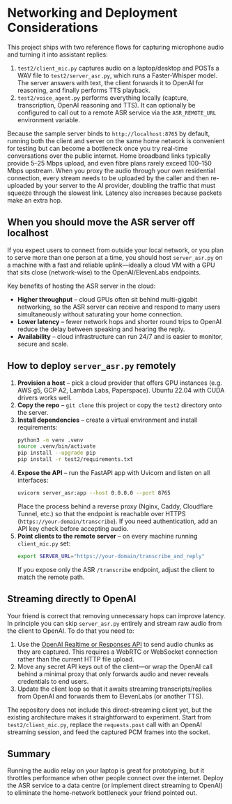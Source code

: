 # Networking and Deployment Considerations

This project ships with two reference flows for capturing microphone audio and turning it into
assistant replies:

1. `test2/client_mic.py` captures audio on a laptop/desktop and POSTs a WAV file to
   `test2/server_asr.py`, which runs a Faster-Whisper model. The server answers with text, the
   client forwards it to OpenAI for reasoning, and finally performs TTS playback.
2. `test2/voice_agent.py` performs everything locally (capture, transcription, OpenAI reasoning and
   TTS). It can optionally be configured to call out to a remote ASR service via the
   `ASR_REMOTE_URL` environment variable.

Because the sample server binds to `http://localhost:8765` by default, running both the client and
server on the same home network is convenient for testing but can become a bottleneck once you try
real-time conversations over the public internet. Home broadband links typically provide
5–25 Mbps upload, and even fibre plans rarely exceed 100–150 Mbps upstream. When you proxy the audio
through your own residential connection, every stream needs to be uploaded by the caller and then
re-uploaded by your server to the AI provider, doubling the traffic that must squeeze through the
slowest link. Latency also increases because packets make an extra hop.

## When you should move the ASR server off localhost

If you expect users to connect from outside your local network, or you plan to serve more than one
person at a time, you should host `server_asr.py` on a machine with a fast and reliable uplink—ideally
a cloud VM with a GPU that sits close (network-wise) to the OpenAI/ElevenLabs endpoints.

Key benefits of hosting the ASR server in the cloud:

- **Higher throughput** – cloud GPUs often sit behind multi-gigabit networking, so the ASR server can
  receive and respond to many users simultaneously without saturating your home connection.
- **Lower latency** – fewer network hops and shorter round trips to OpenAI reduce the delay between
  speaking and hearing the reply.
- **Availability** – cloud infrastructure can run 24/7 and is easier to monitor, secure and scale.

## How to deploy `server_asr.py` remotely

1. **Provision a host** – pick a cloud provider that offers GPU instances (e.g. AWS g5, GCP A2,
   Lambda Labs, Paperspace). Ubuntu 22.04 with CUDA drivers works well.
2. **Copy the repo** – `git clone` this project or copy the `test2` directory onto the server.
3. **Install dependencies** – create a virtual environment and install requirements:
   ```bash
   python3 -m venv .venv
   source .venv/bin/activate
   pip install --upgrade pip
   pip install -r test2/requirements.txt
   ```
4. **Expose the API** – run the FastAPI app with Uvicorn and listen on all interfaces:
   ```bash
   uvicorn server_asr:app --host 0.0.0.0 --port 8765
   ```
   Place the process behind a reverse proxy (Nginx, Caddy, Cloudflare Tunnel, etc.) so that the
   endpoint is reachable over HTTPS (`https://your-domain/transcribe`). If you need authentication,
   add an API key check before accepting audio.
5. **Point clients to the remote server** – on every machine running `client_mic.py` set:
   ```bash
   export SERVER_URL="https://your-domain/transcribe_and_reply"
   ```
   If you expose only the ASR `/transcribe` endpoint, adjust the client to match the remote path.

## Streaming directly to OpenAI

Your friend is correct that removing unnecessary hops can improve latency. In principle you can skip
`server_asr.py` entirely and stream raw audio from the client to OpenAI. To do that you need to:

1. Use the [OpenAI Realtime or Responses API](https://platform.openai.com/docs/guides/realtime) to
   send audio chunks as they are captured. This requires a WebRTC or WebSocket connection rather than
   the current HTTP file upload.
2. Move any secret API keys out of the client—or wrap the OpenAI call behind a minimal proxy that
   only forwards audio and never reveals credentials to end users.
3. Update the client loop so that it awaits streaming transcripts/replies from OpenAI and forwards
   them to ElevenLabs (or another TTS).

The repository does not include this direct-streaming client yet, but the existing architecture makes
it straightforward to experiment. Start from `test2/client_mic.py`, replace the `requests.post`
call with an OpenAI streaming session, and feed the captured PCM frames into the socket.

## Summary

Running the audio relay on your laptop is great for prototyping, but it throttles performance when
other people connect over the internet. Deploy the ASR service to a data centre (or implement direct
streaming to OpenAI) to eliminate the home-network bottleneck your friend pointed out.
